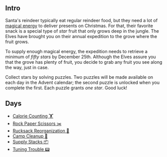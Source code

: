 ## Intro

Santa's reindeer typically eat regular reindeer food, but they need a lot of [magical energy](/2018/day/25) to deliver presents on Christmas. For that, their favorite snack is a special type of _star_ fruit that only grows deep in the jungle. The Elves have brought you on their annual expedition to the grove where the fruit grows.

To supply enough magical energy, the expedition needs to retrieve a minimum of _fifty stars_ by December 25th. Although the Elves assure you that the grove has plenty of fruit, you decide to grab any fruit you see along the way, just in case.

Collect stars by solving puzzles. Two puzzles will be made available on each day in the Advent calendar; the second puzzle is unlocked when you complete the first. Each puzzle grants _one star_. Good luck!

## Days

- [Calorie Counting 🏋️](https://github.com/Ian-Cross/Advent-of-Code/blob/master/2022/day01/README.md)
- [Rock Paper Scissors ✂️](https://github.com/Ian-Cross/Advent-of-Code/blob/master/2022/day02/README.md)
- [Rucksack Reorganization 🎒](https://github.com/Ian-Cross/Advent-of-Code/blob/master/2022/day03/README.md)
- [Camp Cleanup 🧹](https://github.com/Ian-Cross/Advent-of-Code/blob/master/2022/day04/README.md)
- [Supply Stacks 📦](https://github.com/Ian-Cross/Advent-of-Code/blob/master/2022/day05/README.md)
- [Tuning Trouble 📟](https://github.com/Ian-Cross/Advent-of-Code/blob/master/2022/day06/README.md)
